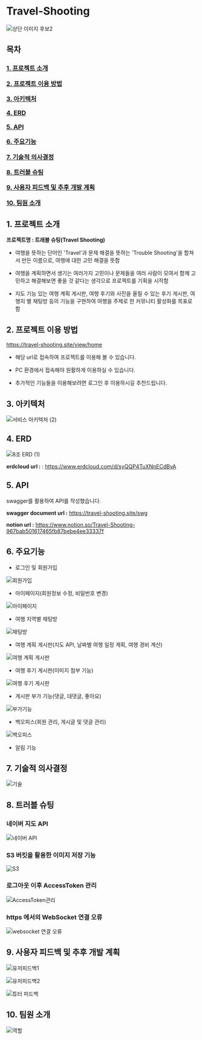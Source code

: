 # Travel-Shooting
![상단 이미지 후보2](https://github.com/Travel-Shootings/Travel-Shooting/assets/131871197/b063a562-d6c2-41dd-b778-11f89db73d9a)

<h2>목차</h2>
<h3>  

[1. 프로젝트 소개](#1-프로젝트-소개)  

[2. 프로젝트 이용 방법](#2-프로젝트-이용-방법)

[3. 아키텍처](#3-아키텍처)

[4. ERD](#4-erd) 

[5. API](#5-api) 

[6. 주요기능](#6-주요기능)  

[7. 기술적 의사결정](#7-기술적-의사결정)  

[8. 트러블 슈팅](#8-트러블-슈팅)  

[9. 사용자 피드백 및 추후 개발 계획](#9-사용자-피드백-및-추후-개발-계획)  

[10. 팀원 소개](#10-팀원-소개)</h3>


## 1. 프로젝트 소개

**프로젝트명 : 트래블 슈팅(Travel Shooting)**
- 여행을 뜻하는 단어인 'Travel'과 문제 해결을 뜻하는 'Trouble Shooting'을 합쳐서 만든 이름으로, 여행에 대한 고민 해결을 뜻함
  
- 여행을 계획하면서 생기는 여러가지 고민이나 문제들을 여러 사람이 모여서 함께 고민하고 해결해보면 좋을 것 같다는 생각으로 프로젝트를 기획을 시작함

- 지도 기능 있는 여행 계획 게시판, 여행 후기와 사진을 올릴 수 있는 후기 게시판, 여행지 별 채팅방 등의 기능을 구현하여 여행을 주제로 한 커뮤니티 활성화를 목표로 함


## 2. 프로젝트 이용 방법
https://travel-shooting.site/view/home

- 해당 url로 접속하여 프로젝트를 이용해 볼 수 있습니다.
  
- PC 환경에서 접속해야 원활하게 이용하실 수 있습니다.
  
- 추가적인 기능들을 이용해보려면 로그인 후 이용하시길 추천드립니다.

## 3. 아키텍처 

![서비스 아키텍처 (2)](https://github.com/Travel-Shootings/Travel-Shooting/assets/131871197/2b01d2cb-0261-4d90-8da5-2f77e569845e)


## 4. ERD 

![8조 ERD (1)](https://github.com/Travel-Shootings/Travel-Shooting/assets/131871197/f0ed6756-fcd0-4953-9c3f-f51d28cd5e33)

**erdcloud url :** : https://www.erdcloud.com/d/syQQP4TuXNnECdBvA  

## 5. API  


  swagger를 활용하여 API를 작성했습니다.  
  
  **swagger document url :**  https://travel-shooting.site/swg  

  **notion url :**  https://www.notion.so/Travel-Shooting-967bab501617465fb87bebe4ee33337f


## 6. 주요기능  

- 로그인 및 회원가입
  
 ![회원가입](https://github.com/Travel-Shootings/Travel-Shooting/assets/131871197/b96b284f-ea93-4aaf-8742-c5956dd5c748)

- 마이페이지(회원정보 수정, 비밀번호 변경)
  
![마이페이지](https://github.com/Travel-Shootings/Travel-Shooting/assets/131871197/2d4c397b-0d19-4fcb-b24b-f4907fa7941b)  

- 여행 지역별 채팅방
  
![채팅방](https://github.com/Travel-Shootings/Travel-Shooting/assets/131871197/0c61d7e7-6241-441a-b7f6-5577fc6bc9e2)

- 여행 계획 게시판(지도 API, 날짜별 여행 일정 계획, 여행 경비 계산)
  
![여행 계획 게시판](https://github.com/Travel-Shootings/Travel-Shooting/assets/131871197/44db36d1-8909-4cbd-8006-1f13cf1e503b)

- 여행 후기 게시판(이미지 첨부 기능)
  
![여행 후기 게시판](https://github.com/Travel-Shootings/Travel-Shooting/assets/131871197/cddb8e5f-7c1c-4f9b-93c9-f36970aa5a22)

- 게시판 부가 기능(댓글, 대댓글, 좋아요)
  
![부가기능](https://github.com/Travel-Shootings/Travel-Shooting/assets/131871197/7113aaf6-c81b-445d-8743-18fc3dff8e50)

- 백오피스(회원 관리, 게시글 및 댓글 관리)
  
![백오피스](https://github.com/Travel-Shootings/Travel-Shooting/assets/131871197/ac2bb0f6-4781-4fda-b228-f6a222375e22)

- 알림 기능

## 7. 기술적 의사결정  

![기술](https://github.com/Travel-Shootings/Travel-Shooting/assets/131871197/d35718b2-ac29-4406-a8d4-92949af29e87)

## 8. 트러블 슈팅  

<h3>네이버 지도 API </h3>

![네이버 API](https://github.com/Travel-Shootings/Travel-Shooting/assets/131871197/f18dfe13-ec5b-454d-bc9a-405e405dd027)



<h3>S3 버킷을 활용한 이미지 저장 기능 </h3>  

  ![S3](https://github.com/Travel-Shootings/Travel-Shooting/assets/131871197/2d5aba3c-b487-4675-8955-dfcd265b3404)

  

<h3> 로그아웃 이후 AccessToken 관리 </h3>  

  
![AccessToken관리](https://github.com/Travel-Shootings/Travel-Shooting/assets/131871197/02625165-b249-4389-924e-a565656f46fd)


<h3> https 에서의 WebSocket 연결 오류 </h3>  

  ![websocket 연결 오류](https://github.com/Travel-Shootings/Travel-Shooting/assets/131871197/777e9418-0be8-440d-9360-9eccce1d8bb2)




## 9. 사용자 피드백 및 추후 개발 계획  

  ![유저피드백1](https://github.com/Travel-Shootings/Travel-Shooting/assets/131871197/3b92817b-92a4-4f9d-9f7c-5e781f639778)


  

![유저피드백2](https://github.com/Travel-Shootings/Travel-Shooting/assets/131871197/27926764-30cf-46a0-993a-9c2db619f8a2)  


  ![튜터 피드백](https://github.com/Travel-Shootings/Travel-Shooting/assets/131871197/1a2c5670-3d94-4df7-b9b2-b9b1d22f97c0)


      
    

## 10. 팀원 소개

![역할](https://github.com/Travel-Shootings/Travel-Shooting/assets/131871197/e88fdfc5-07d6-400b-8515-e31dfd3395b2)



